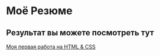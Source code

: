 # Моё Резюме

## Результат вы можете посмотреть тут

[Моя первая работа на HTML & CSS](https://iradodonova.github.io/cv_css/)
